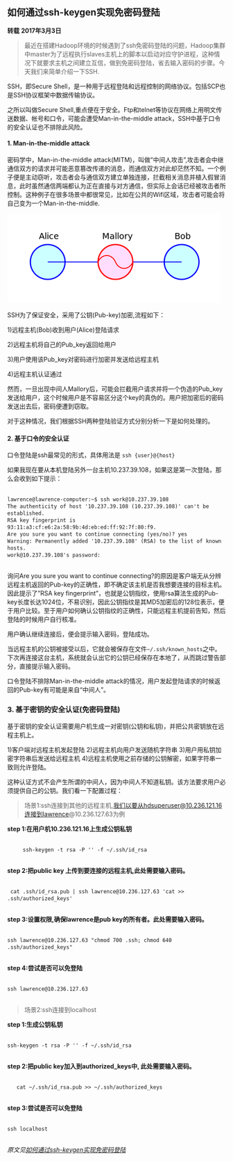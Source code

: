 ## 如何通过ssh-keygen实现免密码登陆
**转载** **2017年3月3日**
>最近在搭建Hadoop环境的时候遇到了ssh免密码登陆的问题，Hadoop集群中master为了远程执行slaves主机上的脚本以启动对应守护进程，这种情况下就要求主机之间建立互信，做到免密码登陆，省去输入密码的步骤。今天我们来简单介绍一下SSH.

SSH，即Secure Shell，是一种用于远程登陆和远程控制的网络协议。包括SCP也是SSH协议框架中数据传输协议。

之所以叫做Secure Shell,重点便在于安全。Ftp和telnet等协议在网络上用明文传送数据、帐号和口令，可能会遭受Man-in-the-middle attack，SSH中基于口令的安全认证也不排除此风险。
#### 1. Man-in-the-middle attack

密码学中，Man-in-the-middle attack(MITM)，叫做”中间人攻击”,攻击者会中继通信双方的请求并可能恶意篡改传递的消息，而通信双方对此却茫然不知。一个例子便是主动窃听，攻击者会与通信双方建立单独连接，拦截相关消息并植入假冒消息，此时虽然通信两端都认为正在直接与对方通信，但实际上会话已经被攻击者所控制。这种例子在很多场景中都很常见，比如在公共的Wifi区域，攻击者可能会将自己变为一个Man-in-the-middle.

![](../static/image/man-in-attack.png)

SSH为了保证安全，采用了公钥(Pub-key)加密,流程如下：

1)远程主机(Bob)收到用户(Alice)登陆请求

2)远程主机将自己的Pub_key返回给用户

3)用户使用该Pub_key对密码进行加密并发送给远程主机

4)远程主机认证通过

然而，一旦出现中间人Mallory后，可能会拦截用户请求并将一个伪造的Pub_key发送给用户，这个时候用户是不容易区分这个key的真伪的。用户把加密后的密码发送出去后，密码便遭到窃取。

对于这种情况，我们根据SSH两种登陆验证方式分别分析一下是如何处理的。

#### 2. 基于口令的安全认证

口令登陆是ssh最常见的形式，具体用法是 `ssh {user}@{host}`

如果我现在要从本机登陆另外一台主机10.237.39.108，如果这是第一次登陆，那么会收到如下提示：
<pre>
<code class="language-cmd">
lawrence@lawrence-computer:~$ ssh work@10.237.39.108
The authenticity of host '10.237.39.108 (10.237.39.108)' can't be established.
RSA key fingerprint is 93:11:a3:cf:e6:2a:58:9b:4d:eb:ed:ff:92:7f:80:f9.
Are you sure you want to continue connecting (yes/no)? yes
Warning: Permanently added '10.237.39.108' (RSA) to the list of known hosts.
work@10.237.39.108's password:
</code>
</pre>

询问Are you sure you want to continue connecting?的原因是客户端无从分辨远程主机返回的Pub-key的正确性，即不确定该主机是否我想要连接的目标主机。因此提示了”RSA key fingerprint”，也就是公钥指纹，使用rsa算法生成的Pub-key长度长达1024位，不易识别，因此公钥指纹是其MD5加密后的128位表示，便于用户比较。至于用户如何确认公钥指纹的正确性，只能远程主机提前告知，然后登陆的时候用户自行核准。

用户确认继续连接后，便会提示输入密码，登陆成功。

当远程主机的公钥被接受以后，它就会被保存在文件`~/.ssh/known_hosts`之中。下次再连接这台主机，系统就会认出它的公钥已经保存在本地了，从而跳过警告部分，直接提示输入密码。

口令登陆不排除Man-in-the-middle attack的情况，用户发起登陆请求的时候返回的Pub-key有可能是来自“中间人”。

### 3. 基于密钥的安全认证(免密码登陆)

基于密钥的安全认证需要用户机生成一对密钥(公钥和私钥)，并把公共密钥放在远程主机上。

1)客户端对远程主机发起登陆
2)远程主机向用户发送随机字符串
3)用户用私钥加密字符串后发送给远程主机
4)远程主机使用之前存储的公钥解密，如果字符串一致则允许登陆。

这种认证方式不会产生所谓的中间人，因为中间人不知道私钥。该方法要求用户必须提供自己的公钥。我们看一下配置过程：

>场景1:ssh连接到其他的远程主机,我们以要从hdsuperuser@10.236.121.16连接到lawrence@10.236.127.63为例

**step 1:在用户机10.236.121.16上生成公钥私钥**
<pre>
<code class="language-cmd">
     ssh-keygen -t rsa -P '' -f ~/.ssh/id_rsa
</code>
</pre>
**step 2:把public key 上传到要连接的远程主机,此处需要输入密码。**
<pre>
<code class="language-cmd">
 cat .ssh/id_rsa.pub | ssh lawrence@10.236.127.63 'cat >> .ssh/authorized_keys'
</code>
</pre>
**step 3:设置权限,确保lawrence是pub key的所有者。此处需要输入密码。**
<pre>
<code class="language-cmd">
ssh lawrence@10.236.127.63 "chmod 700 .ssh; chmod 640 .ssh/authorized_keys"
</code>
</pre>
**step 4:尝试是否可以免登陆**
<pre>
<code class="language-cmd">
ssh lawrence@10.236.127.63
</code>
</pre>

>场景2:ssh连接到localhost

**step 1:生成公钥私钥**
<pre>
<code class="language-cmd">
ssh-keygen -t rsa -P '' -f ~/.ssh/id_rsa
</code>
</pre>
**step 2:把public key加入到authorized_keys中, 此处需要输入密码。**
<pre>
<code class="language-cmd">
   cat ~/.ssh/id_rsa.pub >> ~/.ssh/authorized_keys
</code>
</pre>
**step 3:尝试是否可以免登陆**
<pre>
<code class="language-cmd">
ssh localhost
</code>
</pre>  
    
*原文见[如何通过ssh-keygen实现免密码登陆]("http://mthinking.net/blog/tecnology/dailylearning/f7a27ea4-75b9-4f96-9245-abd496617182")*